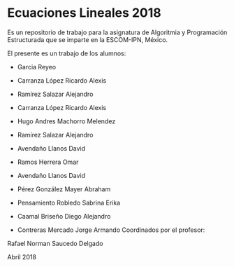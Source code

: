 # Ecuaciones Lineales 2018

Es un repositorio de trabajo para la asignatura de 
Algoritmia y Programación Estructurada 
que se imparte en la ESCOM-IPN, México.

El presente es un trabajo de los alumnos:
* Garcia Reyeo
* Carranza López Ricardo Alexis 
* Ramírez Salazar Alejandro
* Carranza López Ricardo Alexis
* Hugo Andres Machorro Melendez
* Ramírez Salazar Alejandro  
* Avendaño Llanos David
* Ramos Herrera Omar
* Avendaño Llanos David
* Pérez González Mayer Abraham

* Pensamiento Robledo Sabrina Erika

* Caamal Briseño Diego Alejandro  
* Contreras Mercado Jorge Armando
Coordinados por el profesor:

Rafael Norman Saucedo Delgado

Abril 2018
